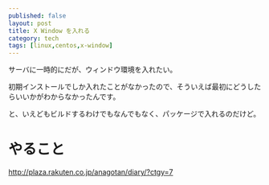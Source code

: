 ```yaml
---
published: false
layout: post
title: X Window を入れる
category: tech
tags: [linux,centos,x-window]
---
```


サーバに一時的にだが、ウィンドウ環境を入れたい。

初期インストールでしか入れたことがなかったので、そういえば最初にどうしたらいいかがわからなかったんです。

と、いえどもビルドするわけでもなんでもなく、パッケージで入れるのだけど。

# やること

http://plaza.rakuten.co.jp/anagotan/diary/?ctgy=7
